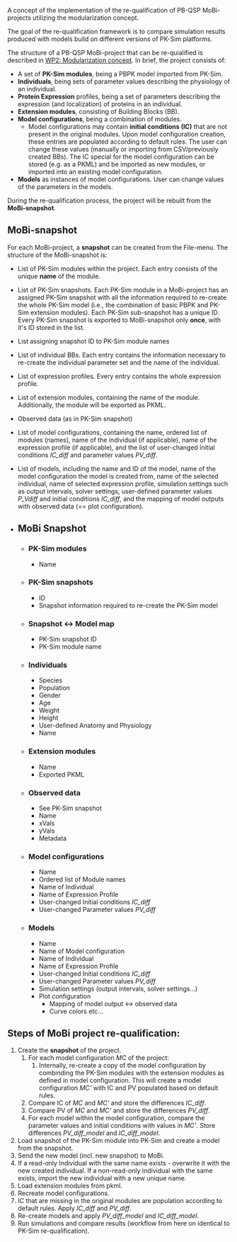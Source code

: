 A concept of the implementation of the re-qualification of PB-QSP MoBi-projects utilizing the modularization concept.

The goal of the re-qualification framework is to compare simulation results produced with models build on different versions of PK-Sim platforms.

The structure of a PB-QSP MoBi-project that can be re-quialified is described in [WP2: Modularization concept](./WP2-Modularization-concept). In brief, the project consists of:

- A set of **PK-Sim modules**, being a PBPK model imported from PK-Sim.
- **Individuals**, being sets of parameter values describing the physiology of an individual.
- **Protein Expression** profiles, being a set of parameters describing the expression (and localization) of proteins in an individual.
- **Extension modules**, consisting of Building Blocks (BB).
- **Model configurations**, being a combination of modules.
  * Model configurations may contain **initial conditions (IC)** that are not present in the original modules. Upon model configuration creation, these entries are populated according to default rules. The user can change these values (manually or importing from CSV/previously created BBs). The IC special for the model configuration can be stored (e.g. as a PKML) and be imported as new modules, or imported into an existing model configuration.
- **Models** as instances of model configurations. User can change values of the parameters in the models.

During the re-qualification process, the project will be rebuilt from the **MoBi-snapshot**.

## MoBi-snapshot
For each MoBi-project, a **snapshot** can be created from the File-menu. The structure of the MoBi-snapshot is:

- List of PK-Sim modules within the project. Each entry consists of the unique **name** of the module.
- List of PK-Sim snapshots. Each PK-Sim module in a MoBi-project has an assigned PK-Sim snapshot with all the information required to re-create the whole PK-Sim model (i.e., the combination of basic PBPK and PK-Sim extension modules). Each PK-Sim sub-snapshot has a unique ID. Every PK-Sim snapshot is exported to MoBi-snapshot only **once**, with it's ID stored in the list.
- List assigning snapshot ID to PK-Sim module names
- List of individual BBs. Each entry contains the information necessary to re-create the individual parameter set and the name of the individual.
- List of expression profiles. Every entry contains the whole expression profile.
- List of extension modules, containing the name of the module. Additionally, the module will be exported as PKML.
- Observed data (as in PK-Sim snapshot)
- List of model configurations, containing the name, ordered list of modules (names), name of the individual (if applicable), name of the expression profile (if applicable), and the list of user-changed initial conditions _IC_diff_ and parameter values _PV_diff_.
- List of models, including the name and ID of the model, name of the model configuration the model is created from, name of the selected individual, name of selected expression profile, simulation settings such as output intervals, solver settings, user-defined parameter values _P_Vdiff_ and initial conditions _IC_diff_, and the mapping of model outputs with observed data (== plot configuration).

- ## MoBi Snapshot
  - ### PK-Sim modules
    - Name
  - ### PK-Sim snapshots
    - ID
    - Snapshot information required to re-create the PK-Sim model
  - ### Snapshot <-> Model map
    - PK-Sim snapshot ID
    - PK-Sim module name
  - ### Individuals
    - Species
    - Population
    - Gender
    - Age
    - Weight
    - Height
    - User-defined Anatomy and Physiology
    - Name
  - ### Extension modules
    - Name
    - Exported PKML
  - ### Observed data
    - See PK-Sim snapshot
    - Name
    - xVals
    - yVals
    - Metadata
  - ### Model configurations
    - Name
    - Ordered list of Module names
    - Name of Individual
    - Name of Expression Profile
    - User-changed Initial conditions _IC_diff_
    - User-changed Parameter values _PV_diff_
  - ### Models
    - Name
    - Name of Model configuration
    - Name of Individual
    - Name of Expression Profile
    - User-changed Initial conditions _IC_diff_
    - User-changed Parameter values _PV_diff_
    - Simulation settings (output intervals, solver settings...)
    - Plot configuration
      - Mapping of model output <-> observed data
      - Curve colors etc...

## Steps of MoBi project re-qualification:

1. Create the **snapshot** of the project.
    1. For each model configuration _MC_ of the project:
        1. Internally, re-create a copy of the model configuration by combinding the PK-Sim modules with the extension modules as defined in model configuration. This will create a model configuration _MC'_ with IC and PV populated based on default rules.
    1. Compare IC of _MC_ and _MC'_ and store the differences _IC_diff_.
    1. Compare PV of _MC_ and _MC'_ and store the differences _PV_diff_.
    1. For each model within the model configuration, compare the parameter values and initial conditions with values in _MC'_. Store differences _PV_diff_model_ and _IC_diff_model_.
1. Load snapshot of the PK-Sim module into PK-Sim and create a model from the snapshot.
1. Send the new model (incl. new snapshot) to MoBi.
1. If a read-only Individual with the same name exists - overwrite it with the new created individual. If a non-read-only individual with the same exists, import the new individual with a new unique name.
1. Load extension modules from pkml.
1. Recreate model configurations.
1. IC that are missing in the original modules are population according to default rules. Apply _IC_diff_ and _PV_diff_.
1. Re-create models and apply _PV_diff_model_ and _IC_diff_model_.
1. Run simulations and compare results (workflow from here on identical to PK-Sim re-qualification).
